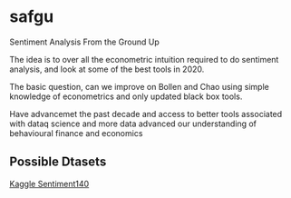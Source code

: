 # safgu
Sentiment Analysis From the Ground Up

The idea is to over all the econometric intuition required to do sentiment analysis, and look at some of the best tools in 2020.

The basic question, can we improve on Bollen and Chao using simple knowledge of econometrics and only updated black box tools. 

Have advancemet  the past decade and access to better tools associated with dataq science and more data advanced our understanding of behavioural finance and economics

## Possible Dtasets

[Kaggle Sentiment140](https://www.kaggle.com/kazanova/sentiment140)
